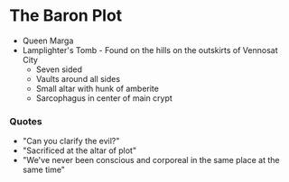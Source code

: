 # The Baron Plot
* Queen Marga
* Lamplighter's Tomb - Found on the hills on the outskirts of Vennosat City
  * Seven sided
  * Vaults around all sides
  * Small altar with hunk of amberite
  * Sarcophagus in center of main crypt


### Quotes
* "Can you clarify the evil?"
* "Sacrificed at the altar of plot"
* "We've never been conscious and corporeal in the same place at the same time"